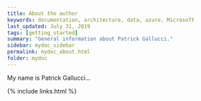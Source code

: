 ```yaml
---
title: About the author
keywords: documentation, architecture, data, azure, Microsoft
last_updated: July 31, 2019
tags: [getting_started]
summary: "General information about Patrick Gallucci."
sidebar: mydoc_sidebar
permalink: mydoc_about.html
folder: mydoc
---
```


My name is Patrick Gallucci...

{% include links.html %}

